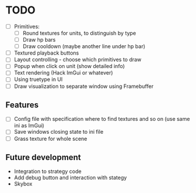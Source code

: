 # TODO
 - [ ] Primitives:
     - [ ] Round textures for units, to distinguish by type
     - [ ] Draw hp bars
     - [ ] Draw cooldown (maybe another line under hp bar)
 - [ ] Textured playback buttons
 - [ ] Layout controlling - choose which primitives to draw
 - [ ] Popup when click on unit (show detailed info)
 - [ ] Text rendering (Hack ImGui or whatever)
 - [ ] Using truetype in UI
 - [ ] Draw visualization to separate window using Framebuffer
 
## Features
 - [ ] Config file with specification where to find textures and so on (use same ini as ImGui)
 - [ ] Save windows closing state to ini file
 - [ ] Grass texture for whole scene
 
## Future development
 - Integration to strategy code
 - Add debug button and interaction with stategy
 - Skybox
 
